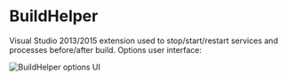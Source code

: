 # BuildHelper

Visual Studio 2013/2015 extension used to stop/start/restart services and processes before/after build. Options user interface:

![BuildHelper options UI](https://github.com/nmklotas/BuildHelper/blob/master/Documents/UI.png "BuildHelper UI")
